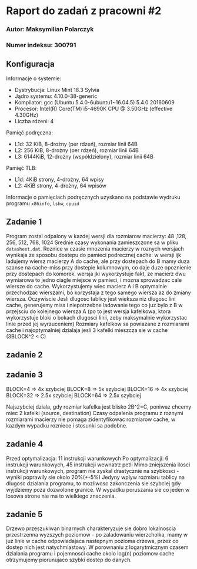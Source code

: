 # Raport do zadań z pracowni #2

### Autor: Maksymilian Polarczyk
### Numer indeksu: 300791

Konfiguracja
---

Informacje o systemie:

 * Dystrybucja: Linux Mint 18.3 Sylvia
 * Jądro systemu: 4.10.0-38-generic
 * Kompilator: gcc (Ubuntu 5.4.0-6ubuntu1~16.04.5) 5.4.0 20160609
 * Procesor: Intel(R) Core(TM) i5-4690K CPU @ 3.50GHz (effective 4.30GHz)
 * Liczba rdzeni: 4

Pamięć podręczna:

 * L1d: 32 KiB, 8-drożny (per rdzeń), rozmiar linii 64B
 * L2: 256 KiB, 8-drożny (per rdzeń), rozmiar linii 64B
 * L3: 6144KiB, 12-drożny (współdzielony), rozmiar linii 64B

Pamięć TLB:

 * L1d: 4KiB strony, 4-drożny, 64 wpisy
 * L2: 4KiB strony, 4-drożny, 64 wpisów

Informacje o pamięciach podręcznych uzyskano na podstawie wydruku programu
`x86info`, `lshw`, `cpuid`

Zadanie 1
---
Program zostal odpalony w kazdej wersji dla rozmiarow macierzy: 48 ,128, 256, 512, 768, 1024
Srednie czasy wykonania zamieszczone sa w pliku `datasheet.dat`.
Roznice w czasie mnozenia macierzy w roznych wersjach wynikaja ze sposobu dostepu do pamieci podrecznej cache:
 w wersji ijk ladujemy wiersz macierzy A do cache, ale przy dostepach do B mamy duza szanse na cache-miss przy dostepie kolumnowym, co daje duze opoznienie przy dostepach do komorek.
 wersja jki wykorzystuje fakt, ze macierz dwu wymiarowa to jedno ciagle miejsce w pamieci, i mozna sprowadzac cale wiersze do cache. Wykorzystujemy wiec macierz A i B optymalnie przechodzac wierszami,
 bo korzystaja z tego samego wiersza az do zmiany wiersza. Oczywiscie Jesli dlugosc tablicy jest wieksza niz dlugosc lini cache, generujemy miss i niepotrzebne ladowanie tego co juz bylo z B 
 w przejsciu do kolejnego wiersza A (po to jest wersja kafelkowa, ktora wykorzystuje bloki o bokach dlugosci linii, zeby maksymalnie wykorzystac linie przed jej wyrzuceniem)
Rozmiary kafelkow sa powiazane z rozmiarami cache i najoptymalniej dzialaja jesli 3 kafelki mieszcza sie w cache (3BLOCK^2 < C)

zadanie 2
---

zadanie 3
---
BLOCK=4  => 4x szybciej
BLOCK=8  => 5x szybciej
BLOCK=16 => 4x szybciej
BLOCK=32 => 2.5x szybciej
BLOCK=64 => 2.5x szybciej

Najszybciej dziala, gdy rozmiar kafelka jest blisko 2B^2=C, poniwaz chcemy miec 2 kafelki (source, destination) 
Czasy odpalenia programu z roznymi rozmiarami macierzy nie pomaga zidentyfikowac rozmiarow cache, w kazdym wypadku
rozniece i stosunki sa podobne.

zadanie 4
---
Przed optymalizacja: 11 instrukcji warunkowych
Po optymalizacji: 6 instrukcji warunkowych, 45 instrukcji wewnatrz petli
Mimo zniejszenia ilosci instrukcji warunkowych, program nie zyskal drastycznie na szybkosci - wyniki poprawily sie okolo 20%(+-5%)
Jedyny wplyw rozmiaru tablicy na dlugosc dzialania programu, to mozliwosc zakonczenia sie szybciej gdy wyjdziemy poza dozwolone granice. W wypadku poruszania sie co jeden w losowa strone nie ma to wielkiego znaczenia.

zadanie 5
---
Drzewo przeszukiwan binarnych charakteryzuje sie dobro lokalnoscia przestrzenna wyzszych poziomow - po zaladowaniu wierzcholka, mamy w juz linie w cache odpowiadajaca nastepnym pozioma drzewa, przez co dostep nich jest natychmiastowy. W porownaniu z logarytmicznym czasem dzialania programu i pojemnosci cache okolo log(n) poziomow cache otrzymujemy piorunujaco szybki dostep do danych. 

